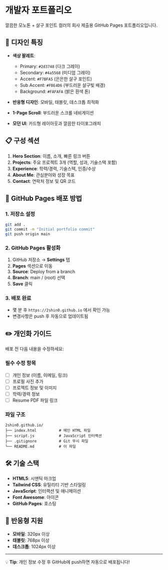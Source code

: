 # 개발자 포트폴리오

깔끔한 모노톤 + 살구 포인트 컬러의 회사 제출용 GitHub Pages 포트폴리오입니다.

## 🎨 디자인 특징

- **색상 팔레트**: 
  - Primary: `#2d3748` (다크 그레이)
  - Secondary: `#4a5568` (미디엄 그레이)
  - Accent: `#F7BFA5` (은은한 살구 포인트)
  - Sub Accent: `#FBE4D6` (부드러운 살구빛 배경)
  - Background: `#FAFAFA` (밝은 흰색 톤)

- **반응형 디자인**: 모바일, 태블릿, 데스크톱 최적화
- **1-Page Scroll**: 부드러운 스크롤 네비게이션
- **모던 UI**: 카드형 레이아웃과 깔끔한 타이포그래피

## 📋 구성 섹션

1. **Hero Section**: 이름, 소개, 빠른 링크 버튼
2. **Projects**: 주요 프로젝트 3개 (역할, 성과, 기술스택 포함)
3. **Experience**: 학력/경력, 기술스택, 인증/수상
4. **About Me**: 관심분야와 성장 목표
5. **Contact**: 연락처 정보 및 QR 코드

## 🚀 GitHub Pages 배포 방법

### 1. 저장소 설정
```bash
git add .
git commit -m "Initial portfolio commit"
git push origin main
```

### 2. GitHub Pages 활성화
1. GitHub 저장소 → **Settings** 탭
2. **Pages** 섹션으로 이동
3. **Source**: Deploy from a branch
4. **Branch**: main / (root) 선택
5. **Save** 클릭

### 3. 배포 완료
- 몇 분 후 `https://2shin0.github.io` 에서 확인 가능
- 변경사항은 push 후 자동으로 업데이트됨

## ✏️ 개인화 가이드

배포 전 다음 내용을 수정하세요:

### 필수 수정 항목
- [ ] 개인 정보 (이름, 이메일, 링크)
- [ ] 프로필 사진 추가
- [ ] 프로젝트 정보 및 이미지
- [ ] 학력/경력 정보
- [ ] Resume PDF 파일 링크

### 파일 구조
```
2shin0.github.io/
├── index.html          # 메인 HTML 파일
├── script.js           # JavaScript 인터랙션
├── .gitignore          # Git 무시 파일
└── README.md           # 이 파일
```

## 🛠️ 기술 스택

- **HTML5**: 시맨틱 마크업
- **Tailwind CSS**: 유틸리티 기반 스타일링
- **JavaScript**: 인터랙션 및 애니메이션
- **Font Awesome**: 아이콘
- **GitHub Pages**: 호스팅

## 📱 반응형 지원

- **모바일**: 320px 이상
- **태블릿**: 768px 이상  
- **데스크톱**: 1024px 이상

---

💡 **Tip**: 개인 정보 수정 후 GitHub에 push하면 자동으로 배포됩니다!